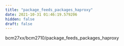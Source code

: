 ```yaml
---
title: "package_feeds_packages_haproxy"
date: 2021-10-31 01:46:19.579206
hidden: false
draft: false
---
```


bcm27xx/bcm2710/package_feeds_packages_haproxy


